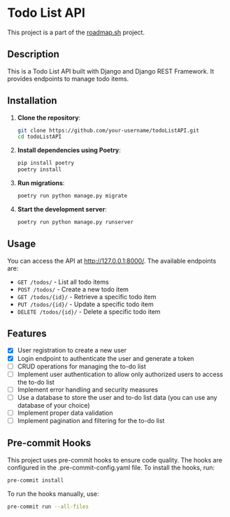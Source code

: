 # Todo List API

This project is a part of the [roadmap.sh](https://roadmap.sh/projects/todo-list-api) project.

## Description

This is a Todo List API built with Django and Django REST Framework. It provides endpoints to manage todo items.

## Installation

1. **Clone the repository**:
   ```sh
   git clone https://github.com/your-username/todoListAPI.git
   cd todoListAPI
   ```
2. **Install dependencies using Poetry**:

    ```sh
    pip install poetry
    poetry install
    ```

3. **Run migrations**:

    ```sh
    poetry run python manage.py migrate
    ```

4. **Start the development server**:

    ```sh
    poetry run python manage.py runserver
    ```

## Usage
You can access the API at http://127.0.0.1:8000/. The available endpoints are:

- `GET /todos/` - List all todo items
- `POST /todos/` - Create a new todo item
- `GET /todos/{id}/` - Retrieve a specific todo item
- `PUT /todos/{id}/` - Update a specific todo item
- `DELETE /todos/{id}/` - Delete a specific todo item

## Features

- [x] User registration to create a new user
- [x] Login endpoint to authenticate the user and generate a token
- [ ] CRUD operations for managing the to-do list
- [ ] Implement user authentication to allow only authorized users to access the to-do list
- [ ] Implement error handling and security measures
- [ ] Use a database to store the user and to-do list data (you can use any database of your choice)
- [ ] Implement proper data validation
- [ ] Implement pagination and filtering for the to-do list

## Pre-commit Hooks

This project uses pre-commit hooks to ensure code quality. The hooks are configured in the .pre-commit-config.yaml file. To install the hooks, run:

```sh
pre-commit install
```

To run the hooks manually, use:

```sh
pre-commit run --all-files
```
